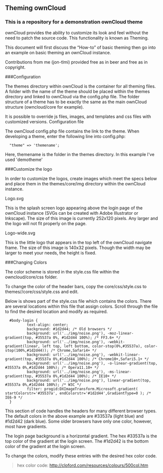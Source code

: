 Theming ownCloud
---

### This is a repository for a demonstration ownCloud theme

ownCloud provides the ability to customize its look and feel without the need
to patch the source code. This functionality is known as Theming.

This document will first discuss the “How-to” of basic theming then go into an example on basic theming an ownCloud instance.

Contributions from me (jon-tlmi) provided free as in beer and free as in copyright. 

###Configuration

The themes directory within ownCloud is the container for all theming files.
A folder with the name of the theme should be placed within the themes
directory and linked to ownCloud via the config.php file.
The folder structure of a theme has to be exactly the same as the main ownCloud
structure (owncloud/core for example).

It is possible to override js files, images, and templates and css files with
customized versions.
Configuration file

The ownCloud config.php file contains the link to the theme.
When developing a theme, enter the following line into config.php:

```
  "theme" => 'themename';
```

Here, themename is the folder in the themes directory. In this example I've used 'demotheme'

###Customize the logo

In order to customize the logos, create images which meet the specs below and
place them in the themes/core/img directory within the ownCloud instance.

Logo.svg

This is the splash screen logo appearing above the login page of the ownCloud
instance (SVGs can be created with Adobe Illustrator or Inkscape).  The size of
this image is currently 252x120 pixels.  Any larger and the logo will
not fit properly on the page.

Logo-wide.svg

This is the little logo that appears in the top left of the ownCloud navigate
frame. The size of this image is 140x32 pixels. Though the width may be
larger to meet your needs, the height is fixed.

###Changing Colors

The color scheme is stored in the style.css file within the
owncloud/core/css folder.

To change the color of the header bars, copy the core/css/style.css
to themes/<themename>/core/css/style.css and edit.

Below is shows part of the style.css file which contains the colors.
There are several locations within this file that assign colors.
Scroll through the file to find the desired location and modify as required.

```
  #body-login {
          text-align: center;
          background: #1d2d44; /* Old browsers */
          background: url('../img/noise.png'), -moz-linear-gradient(top, #35537a 0%, #1d2d44 100%); /* FF3.6+ */
          background: url('../img/noise.png'), -webkit-gradient(linear, left top, left bottom, color-stop(0%,#35537a), color-stop(100%,#1d2d44)); /* Chrome,Safari4+ */
          background: url('../img/noise.png'), -webkit-linear-gradient(top, #35537a 0%,#1d2d44 100%); /* Chrome10+,Safari5.1+ */
          background: url('../img/noise.png'), -o-linear-gradient(top, #35537a 0%,#1d2d44 100%); /* Opera11.10+ */
          background: url('../img/noise.png'), -ms-linear-gradient(top, #35537a 0%,#1d2d44 100%); /* IE10+ */
          background: url('../img/noise.png'), linear-gradient(top, #35537a 0%,#1d2d44 100%); /* W3C */
          filter: progid:DXImageTransform.Microsoft.gradient( startColorstr='#35537a', endColorstr='#1d2d44',GradientType=0 ); /* IE6-9 */
  }
```

This section of code handles the headers for many different browser types.
The default colors in the above example are #33537a (light blue) and #1d2d42 (dark blue). Some older browsers have only one color, however,
most have gradients.

The login page background is a horizontal gradient. The hex #33537a
is the top color of the gradient at the login screen. The #1d2d42
is the bottom color of the gradient at the login screen.

To change the colors, modify these entries with the desired hex color code.

> hex color code: http://cloford.com/resources/colours/500col.htm

